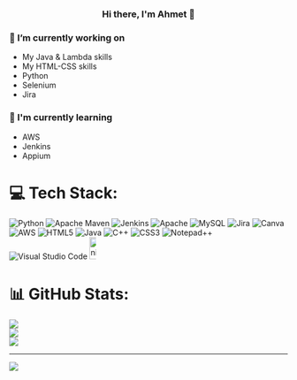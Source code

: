 

<h3 align="center">
Hi there, I'm Ahmet 👋
</h3>

### 🔭 I’m currently working on

- My Java & Lambda skills
- My HTML-CSS skills
- Python
- Selenium
- Jira

### 🌱 I'm currently learning
- AWS
- Jenkins
- Appium


# 💻 Tech Stack:
![Python](https://img.shields.io/badge/python-3670A0?style=for-the-badge&logo=python&logoColor=ffdd54) ![Apache Maven](https://img.shields.io/badge/Apache%20Maven-C71A36?style=for-the-badge&logo=Apache%20Maven&logoColor=white) ![Jenkins](https://img.shields.io/badge/jenkins-%232C5263.svg?style=for-the-badge&logo=jenkins&logoColor=white) ![Apache](https://img.shields.io/badge/apache-%23D42029.svg?style=for-the-badge&logo=apache&logoColor=white) ![MySQL](https://img.shields.io/badge/mysql-%2300f.svg?style=for-the-badge&logo=mysql&logoColor=white) ![Jira](https://img.shields.io/badge/jira-%230A0FFF.svg?style=for-the-badge&logo=jira&logoColor=white) ![Canva](https://img.shields.io/badge/Canva-%2300C4CC.svg?style=for-the-badge&logo=Canva&logoColor=white) ![AWS](https://img.shields.io/badge/AWS-%23FF9900.svg?style=for-the-badge&logo=amazon-aws&logoColor=white) ![HTML5](https://img.shields.io/badge/html5-%23E34F26.svg?style=for-the-badge&logo=html5&logoColor=white) ![Java](https://img.shields.io/badge/java-%23ED8B00.svg?style=for-the-badge&logo=java&logoColor=white)
![C++](https://img.shields.io/badge/c++-%2300599C.svg?style=for-the-badge&logo=c%2B%2B&logoColor=white) 
![CSS3](https://img.shields.io/badge/css3-%231572B6.svg?style=for-the-badge&logo=css3&logoColor=white) 
![Notepad++](https://img.shields.io/badge/Notepad++-90E59A.svg?style=for-the-badge&logo=notepad%2b%2b&logoColor=black)
![Visual Studio Code](https://img.shields.io/badge/Visual%20Studio%20Code-0078d7.svg?style=for-the-badge&logo=visual-studio-code&logoColor=white)
<img src="https://static-00.iconduck.com/assets.00/selenium-icon-512x496-obrnvg2v.png" jsaction="VQAsE" class="r48jcc pT0Scc iPVvYb" style="max-width: 12px; height: 40px; margin: 0px; width: 51px;" alt="Selenium&quot; Icon - Download for free – Iconduck" jsname="kn3ccd" data-ilt="1688656347572">


# 📊 GitHub Stats:
![](https://github-readme-stats.vercel.app/api?username=Aagac&theme=dark&hide_border=false&include_all_commits=false&count_private=false)<br/>
![](https://github-readme-streak-stats.herokuapp.com/?user=Aagac&theme=dark&hide_border=false)<br/>
![](https://github-readme-stats.vercel.app/api/top-langs/?username=Aagac&theme=dark&hide_border=false&include_all_commits=false&count_private=false&layout=compact)

---
[![](https://visitcount.itsvg.in/api?id=Aagac&icon=0&color=0)](https://visitcount.itsvg.in)

<!-- Proudly created with GPRM ( https://gprm.itsvg.in ) -->






